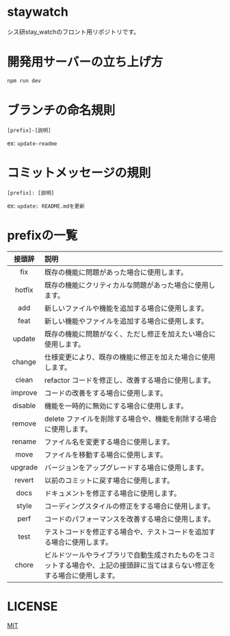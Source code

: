 # staywatch

シス研stay_watchのフロント用リポジトリです。

# 開発用サーバーの立ち上げ方

```zsh
npm run dev
```

# ブランチの命名規則

`[prefix]-[説明]`

ex: `update-readme`

# コミットメッセージの規則

`[prefix]: [説明]`

ex: `update: README.mdを更新`

# prefixの一覧

| 接頭辞  | 説明                                                                                                                       |
| :-----: | :------------------------------------------------------------------------------------------------------------------------- |
|   fix   | 既存の機能に問題があった場合に使用します。                                                                                 |
| hotfix  | 既存の機能にクリティカルな問題があった場合に使用します。                                                                   |
|   add   | 新しいファイルや機能を追加する場合に使用します。                                                                           |
|  feat   | 新しい機能やファイルを追加する場合に使用します。                                                                           |
| update  | 既存の機能に問題がなく、ただし修正を加えたい場合に使用します。                                                             |
| change  | 仕様変更により、既存の機能に修正を加えた場合に使用します。                                                                 |
|  clean  | refactor コードを修正し、改善する場合に使用します。                                                                        |
| improve | コードの改善をする場合に使用します。                                                                                       |
| disable | 機能を一時的に無効にする場合に使用します。                                                                                 |
| remove  | delete ファイルを削除する場合や、機能を削除する場合に使用します。                                                          |
| rename  | ファイル名を変更する場合に使用します。                                                                                     |
|  move   | ファイルを移動する場合に使用します。                                                                                       |
| upgrade | バージョンをアップグレードする場合に使用します。                                                                           |
| revert  | 以前のコミットに戻す場合に使用します。                                                                                     |
|  docs   | ドキュメントを修正する場合に使用します。                                                                                   |
|  style  | コーディングスタイルの修正をする場合に使用します。                                                                         |
|  perf   | コードのパフォーマンスを改善する場合に使用します。                                                                         |
|  test   | テストコードを修正する場合や、テストコードを追加する場合に使用します。                                                     |
|  chore  | ビルドツールやライブラリで自動生成されたものをコミットする場合や、上記の接頭辞に当てはまらない修正をする場合に使用します。 |

# LICENSE

[MIT](./LICENSE)
